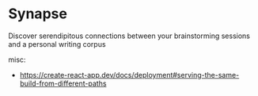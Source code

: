 # Synapse

Discover serendipitous connections between your brainstorming sessions and a personal writing corpus

misc:

- https://create-react-app.dev/docs/deployment#serving-the-same-build-from-different-paths
